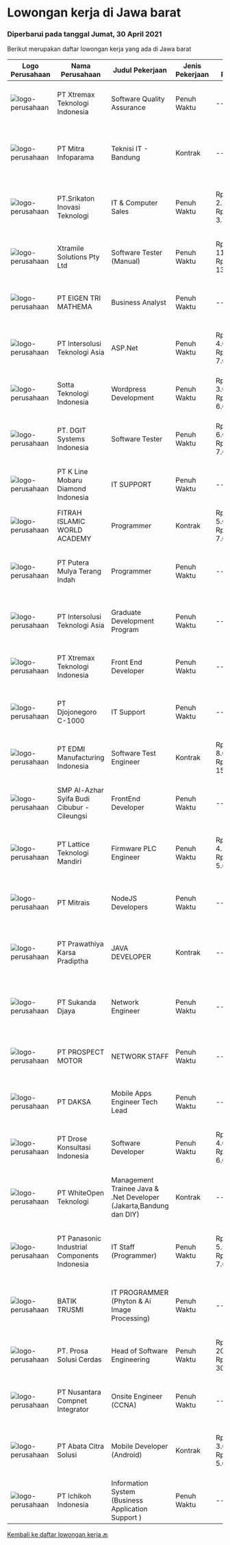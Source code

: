 
  # Lowongan kerja di Jawa barat

  ### Diperbarui pada tanggal Jumat, 30 April 2021

  Berikut merupakan daftar lowongan kerja yang ada di Jawa barat

  |Logo Perusahaan | Nama Perusahaan | Judul Pekerjaan | Jenis Pekerjaan | Gaji Pekerjaan | Lokasi | Deskripsi | Tanggal diunggah | Pranala |
  | -------------- | --------------- | --------------- | --------- | --------- | -------------- | ------- | ----------- | ----------- |
  |![logo-perusahaan](https://image-service-cdn.seek.com.au/8f78238280bab3dfdfe346f1e561ec7dc9674cbe/ee4dce1061f3f616224767ad58cb2fc751b8d2dc)|PT Xtremax Teknologi Indonesia|Software Quality Assurance|Penuh Waktu|---|Bandung|As a Quality Assurance professional, you are tasked with the mission of validating the work that was done by your team. You are responsible for...|Kamis, 29 April 2021|https://www.jobstreet.co.id/id/job/software-quality-assurance-3520161?token=0~3cf2f7d7-db26-4827-a8d6-15084de434a3&sectionRank=1&jobId=jobstreet-id-job-3520161|
|![logo-perusahaan](https://image-service-cdn.seek.com.au/e882991b048dd6ac4129f69176834f688f4a0d67/ee4dce1061f3f616224767ad58cb2fc751b8d2dc)|PT Mitra Infoparama|Teknisi IT - Bandung|Kontrak|---|Bandung|Pendidikan minimal D3 Teknik Komputer atau setara Freshgraduate diperbolehkan melamar Mengetahui Perangkat keras pada Laptop &amp; PC Mampu memecahkan...|Kamis, 29 April 2021|https://www.jobstreet.co.id/id/job/teknisi-it-bandung-3519906?token=0~3cf2f7d7-db26-4827-a8d6-15084de434a3&sectionRank=2&jobId=jobstreet-id-job-3519906|
|![logo-perusahaan](https://us.123rf.com/450wm/pavelstasevich/pavelstasevich1811/pavelstasevich181101027/112815900-stock-vector-no-image-available-icon-flat-vector.jpg?ver=6)|PT.Srikaton Inovasi Teknologi|IT & Computer Sales|Penuh Waktu|Rp. 2.700.000-Rp. 3.780.000|Bandung|Usia minimal 23tahun, penampilan menarik Lulusan D3/S1 Pada jurusan Teknik Komputer/Informatika Memiliki kendaran bermotor sendiri Memiliki...|Kamis, 29 April 2021|https://www.jobstreet.co.id/id/job/it-computer-sales-3520120?token=0~3cf2f7d7-db26-4827-a8d6-15084de434a3&sectionRank=3&jobId=jobstreet-id-job-3520120|
|![logo-perusahaan](https://image-service-cdn.seek.com.au/886dbb766c5bd832cea6f1bb5b5374b094ca8917/ee4dce1061f3f616224767ad58cb2fc751b8d2dc)|Xtramile Solutions Pty Ltd|Software Tester (Manual)|Penuh Waktu|Rp. 11.000.000-Rp. 13.000.000|Jawa Barat|Join our fast growing team delivering world class business outcomes for our International business clients.This role will provide you with exciting...|Kamis, 29 April 2021|https://www.jobstreet.co.id/id/job/software-tester-manual-3520370?token=0~3cf2f7d7-db26-4827-a8d6-15084de434a3&sectionRank=4&jobId=jobstreet-id-job-3520370|
|![logo-perusahaan](https://image-service-cdn.seek.com.au/a2885aaad12cd49fb8eb442831e46fcca493b76d/ee4dce1061f3f616224767ad58cb2fc751b8d2dc)|PT EIGEN TRI MATHEMA|Business Analyst|Penuh Waktu|---|Bandung|QUALIFICATIONS: Umur maksimal 30 tahun Bersedia melakukan perjalanan ke luar kota Memiliki kemampuan berkomunikasi yang baik Memiliki background IT...|Kamis, 29 April 2021|https://www.jobstreet.co.id/id/job/business-analyst-3519867?token=0~3cf2f7d7-db26-4827-a8d6-15084de434a3&sectionRank=5&jobId=jobstreet-id-job-3519867|
|![logo-perusahaan](https://image-service-cdn.seek.com.au/f715d3e393651de2fe5a9214d72612dd30f629b2/ee4dce1061f3f616224767ad58cb2fc751b8d2dc)|PT Intersolusi Teknologi Asia|ASP.Net|Penuh Waktu|Rp. 4.000.000-Rp. 7.000.000|Bandung|Responsibilities: Design and build applications for the Web platform. Ensure the performance, quality, and responsiveness of applications. Collaborate...|Kamis, 29 April 2021|https://www.jobstreet.co.id/id/job/asp-net-3520179?token=0~3cf2f7d7-db26-4827-a8d6-15084de434a3&sectionRank=6&jobId=jobstreet-id-job-3520179|
|![logo-perusahaan](https://image-service-cdn.seek.com.au/3f3bd9e1280e5baf72e498da806938ab04a80caa/ee4dce1061f3f616224767ad58cb2fc751b8d2dc)|Sotta Teknologi Indonesia|Wordpress Development|Penuh Waktu|Rp. 3.000.000-Rp. 6.000.000|Bekasi|VCGamers is one of the platforms developed by PT Sotta Teknologi Indonesia. VCGamers is the most trusted and updated gaming news portal in Indonesia....|Rabu, 28 April 2021|https://www.jobstreet.co.id/id/job/wordpress-development-3510603?token=0~3cf2f7d7-db26-4827-a8d6-15084de434a3&sectionRank=7&jobId=jobstreet-id-job-3510603|
|![logo-perusahaan](https://image-service-cdn.seek.com.au/e93bc75036be941b9c3ff3a55670cb236457b0c4/ee4dce1061f3f616224767ad58cb2fc751b8d2dc)|PT. DGIT Systems Indonesia|Software Tester|Penuh Waktu|Rp. 6.000.000-Rp. 7.000.000|Bandung|We believe work should be a fun development journey but the challenging one! Our great teams will support you to achieve that and delivering great...|Rabu, 28 April 2021|https://www.jobstreet.co.id/id/job/software-tester-3519365?token=0~3cf2f7d7-db26-4827-a8d6-15084de434a3&sectionRank=8&jobId=jobstreet-id-job-3519365|
|![logo-perusahaan](https://image-service-cdn.seek.com.au/33ab774efb253624aebfd6f4fc2a8d6e29a8dd15/ee4dce1061f3f616224767ad58cb2fc751b8d2dc)|PT K Line Mobaru Diamond Indonesia|IT SUPPORT|Penuh Waktu|---|Bekasi|Tugas pekerjaan Membantu penyelesaian software / hardware problem dari semua user perusahaan menangani permintaan dan keluhan user Kualifikasi...|Rabu, 28 April 2021|https://www.jobstreet.co.id/id/job/it-support-3519091?token=0~3cf2f7d7-db26-4827-a8d6-15084de434a3&sectionRank=9&jobId=jobstreet-id-job-3519091|
|![logo-perusahaan](https://image-service-cdn.seek.com.au/884be431b566780bdf9410a8ea97a698c818662a/ee4dce1061f3f616224767ad58cb2fc751b8d2dc)|FITRAH ISLAMIC WORLD ACADEMY|Programmer|Kontrak|Rp. 5.000.000-Rp. 7.000.000|Bogor|Kualifikasi: Usia maksimal 38 tahun Kandidat harus memiliki setidaknya Diploma, Gelar Sarjana, Gelar Pasca Sarjana di Teknik...|Rabu, 28 April 2021|https://www.jobstreet.co.id/id/job/programmer-3519157?token=0~3cf2f7d7-db26-4827-a8d6-15084de434a3&sectionRank=10&jobId=jobstreet-id-job-3519157|
|![logo-perusahaan](https://image-service-cdn.seek.com.au/b7122c03cfaeca12ce3830ef8a8dc425cb311314/ee4dce1061f3f616224767ad58cb2fc751b8d2dc)|PT Putera Mulya Terang Indah|Programmer|Penuh Waktu|---|Bandung|Dicari: D3/S1 Teknik Informatika/Teknik Komputer/Ilmu Komputer. Menguasai Web based Programming Python, java, JavaScript, PHP(Codeigniter), C++, HTML....|Kamis, 29 April 2021|https://www.jobstreet.co.id/id/job/programmer-3519922?token=0~3cf2f7d7-db26-4827-a8d6-15084de434a3&sectionRank=11&jobId=jobstreet-id-job-3519922|
|![logo-perusahaan](https://image-service-cdn.seek.com.au/f715d3e393651de2fe5a9214d72612dd30f629b2/ee4dce1061f3f616224767ad58cb2fc751b8d2dc)|PT Intersolusi Teknologi Asia|Graduate Development Program|Penuh Waktu|---|Bandung|RESPONSIBILITIES: Will be train as developer for 3 or 4 months. REQUIREMENTS: Candidate must possess at least Diploma, Bachelor's Degree in Computer...|Rabu, 28 April 2021|https://www.jobstreet.co.id/id/job/graduate-development-program-3519474?token=0~3cf2f7d7-db26-4827-a8d6-15084de434a3&sectionRank=12&jobId=jobstreet-id-job-3519474|
|![logo-perusahaan](https://image-service-cdn.seek.com.au/8f78238280bab3dfdfe346f1e561ec7dc9674cbe/ee4dce1061f3f616224767ad58cb2fc751b8d2dc)|PT Xtremax Teknologi Indonesia|Front End Developer|Penuh Waktu|---|Bandung|As a Front-End Developer, you are entrusted with the mission of transforming our designs into interactive HTML. You will have to be brave enough to...|Kamis, 29 April 2021|https://www.jobstreet.co.id/id/job/front-end-developer-3520164?token=0~3cf2f7d7-db26-4827-a8d6-15084de434a3&sectionRank=13&jobId=jobstreet-id-job-3520164|
|![logo-perusahaan](https://image-service-cdn.seek.com.au/2b4b02c331c6d27cbfec689ef339e53e751cfe8f/ee4dce1061f3f616224767ad58cb2fc751b8d2dc)|PT Djojonegoro C-1000|IT Support|Penuh Waktu|---|Sukabumi|Job Desc : Bertanggung jawab dan memelihara server bertanggung jawab menjaga dan memelihara insfrastruktur jaringan agar selalu berjalan baik Membantu...|Selasa, 27 April 2021|https://www.jobstreet.co.id/id/job/it-support-3518547?token=0~3cf2f7d7-db26-4827-a8d6-15084de434a3&sectionRank=14&jobId=jobstreet-id-job-3518547|
|![logo-perusahaan](https://image-service-cdn.seek.com.au/c2c18d0f531b6ffdc20d906593b8c46f92beb72d/ee4dce1061f3f616224767ad58cb2fc751b8d2dc)|PT EDMI Manufacturing Indonesia|Software Test Engineer|Kontrak|Rp. 8.000.000-Rp. 15.000.000|Bekasi|Our Software Test Engineer is aimed to ensure our software quality meet our customer expectations, improve software attributes, influence better...|Kamis, 29 April 2021|https://www.jobstreet.co.id/id/job/software-test-engineer-3520053?token=0~3cf2f7d7-db26-4827-a8d6-15084de434a3&sectionRank=15&jobId=jobstreet-id-job-3520053|
|![logo-perusahaan](https://image-service-cdn.seek.com.au/db25b09c9e44b68dbe4ab8cc7228cfce38b7f344/ee4dce1061f3f616224767ad58cb2fc751b8d2dc)|SMP Al-Azhar Syifa Budi Cibubur - Cileungsi|FrontEnd Developer|Penuh Waktu|---|Cileungsi|Kualifikasi : S1 Teknologi Informatika Pengalaman Minimal 5 Tahun Keahlian : Pemahaman Web Developer Menguasai secara tuntas: HTML, CSS, JavaSrip,...|Kamis, 29 April 2021|https://www.jobstreet.co.id/id/job/frontend-developer-3511997?token=0~3cf2f7d7-db26-4827-a8d6-15084de434a3&sectionRank=16&jobId=jobstreet-id-job-3511997|
|![logo-perusahaan](https://image-service-cdn.seek.com.au/31254d5c6826165fcf127e18429f733ef00e19bf/ee4dce1061f3f616224767ad58cb2fc751b8d2dc)|PT Lattice Teknologi Mandiri|Firmware PLC Engineer|Penuh Waktu|Rp. 4.100.000-Rp. 5.600.000|Bandung|Responsibility : Contibutes to development of company products and projects based on requirements Programs PLC/EMBEDDED hardware by entering coded...|Kamis, 29 April 2021|https://www.jobstreet.co.id/id/job/firmware-plc-engineer-3512578?token=0~3cf2f7d7-db26-4827-a8d6-15084de434a3&sectionRank=17&jobId=jobstreet-id-job-3512578|
|![logo-perusahaan](https://image-service-cdn.seek.com.au/873c75fc9ed6df00967320d343e4e2a794129d8b/ee4dce1061f3f616224767ad58cb2fc751b8d2dc)|PT Mitrais|NodeJS Developers|Penuh Waktu|---|Bandung|Build your Career with Mitrais! We're urgently looking for experienced NodeJS Developers to be part of our team for an immediate start.Our client is a...|Selasa, 27 April 2021|https://www.jobstreet.co.id/id/job/nodejs-developers-3504003?token=0~3cf2f7d7-db26-4827-a8d6-15084de434a3&sectionRank=18&jobId=jobstreet-id-job-3504003|
|![logo-perusahaan](https://image-service-cdn.seek.com.au/a2d193a7222a960f56c2b9e652cbd93072271384/ee4dce1061f3f616224767ad58cb2fc751b8d2dc)|PT Prawathiya Karsa Pradiptha|JAVA DEVELOPER|Kontrak|---|Bekasi|Minimum 1 year experiences as Java Programmer Familiar with PostgreSQL and MySQL Understanding SQL Developement and Design skill Understanding OOP...|Kamis, 29 April 2021|https://www.jobstreet.co.id/id/job/java-developer-3511733?token=0~3cf2f7d7-db26-4827-a8d6-15084de434a3&sectionRank=19&jobId=jobstreet-id-job-3511733|
|![logo-perusahaan](https://image-service-cdn.seek.com.au/ce2946ba8aa3231ae3fab26618659cc2b6f8230c/ee4dce1061f3f616224767ad58cb2fc751b8d2dc)|PT Sukanda Djaya|Network Engineer|Penuh Waktu|---|Bekasi|Responsibilities Installing, configuring and supporting network equipment including routers, proxy servers, switches, WAN accelerators, DNS and DHCP...|Selasa, 27 April 2021|https://www.jobstreet.co.id/id/job/network-engineer-3517882?token=0~3cf2f7d7-db26-4827-a8d6-15084de434a3&sectionRank=20&jobId=jobstreet-id-job-3517882|
|![logo-perusahaan](https://image-service-cdn.seek.com.au/4e9e52a05987ee0a61bf018102a39becd444c1ca/ee4dce1061f3f616224767ad58cb2fc751b8d2dc)|PT PROSPECT MOTOR|NETWORK STAFF|Penuh Waktu|---|Bekasi|Set the direction of general IT strategy Manage and reduce IT risks Distributing IT projects Design and implement of systems, network configuration...|Selasa, 27 April 2021|https://www.jobstreet.co.id/id/job/network-staff-3517571?token=0~3cf2f7d7-db26-4827-a8d6-15084de434a3&sectionRank=21&jobId=jobstreet-id-job-3517571|
|![logo-perusahaan](https://image-service-cdn.seek.com.au/f91d7a8347108b0d177cd67e8a0b14e983aff0d0/ee4dce1061f3f616224767ad58cb2fc751b8d2dc)|PT DAKSA|Mobile Apps Engineer Tech Lead|Penuh Waktu|---|Bandung|Responsibilities Lead mobile engineer team in developing solutions to meet current and future business needs. Inspire and motivate a high performing...|Kamis, 29 April 2021|https://www.jobstreet.co.id/id/job/mobile-apps-engineer-tech-lead-3511883?token=0~3cf2f7d7-db26-4827-a8d6-15084de434a3&sectionRank=22&jobId=jobstreet-id-job-3511883|
|![logo-perusahaan](https://image-service-cdn.seek.com.au/f9191d7d671d33500c73ae9486a83788c4852c1f/ee4dce1061f3f616224767ad58cb2fc751b8d2dc)|PT Drose Konsultasi Indonesia|Software Developer|Penuh Waktu|Rp. 4.000.000-Rp. 6.000.000|Depok|Responsibilities: Develop web application with Java and Java Script language Develop mobile application on Android or iOS Consult client's operation...|Kamis, 29 April 2021|https://www.jobstreet.co.id/id/job/software-developer-3519696?token=0~3cf2f7d7-db26-4827-a8d6-15084de434a3&sectionRank=23&jobId=jobstreet-id-job-3519696|
|![logo-perusahaan](https://image-service-cdn.seek.com.au/e10434c88807d73a741efb52cdd17a3dd084fd0b/ee4dce1061f3f616224767ad58cb2fc751b8d2dc)|PT WhiteOpen Teknologi|Management Trainee Java & .Net Developer (Jakarta,Bandung dan DIY)|Kontrak|---|Jawa Barat|Management trainee pemrograman java dan .net, Merupakan bentuk pelatihan kelas pemrograman JAVA dan .NET, Dimana PT Whiteopen Teknologi memberikan...|Kamis, 29 April 2021|https://www.jobstreet.co.id/id/job/management-trainee-java-net-developer-jakarta-bandung-dan-diy-3520641?token=0~3cf2f7d7-db26-4827-a8d6-15084de434a3&sectionRank=24&jobId=jobstreet-id-job-3520641|
|![logo-perusahaan](https://image-service-cdn.seek.com.au/47cf2c1f13730db7620c2dc1b978391babd8c22d/ee4dce1061f3f616224767ad58cb2fc751b8d2dc)|PT Panasonic Industrial Components Indonesia|IT Staff (Programmer)|Penuh Waktu|Rp. 5.500.000-Rp. 7.000.000|Depok|Pelaksanaan setiap pekerjaan pengontrolan informasi Melaksanakan tindakan security informasi dan pencegahan insiden Mengawasi dan mengontrol automatic...|Senin, 26 April 2021|https://www.jobstreet.co.id/id/job/it-staff-programmer-3517237?token=0~3cf2f7d7-db26-4827-a8d6-15084de434a3&sectionRank=25&jobId=jobstreet-id-job-3517237|
|![logo-perusahaan](https://image-service-cdn.seek.com.au/aaa9925a95d7d2160b78b7bffac407d8202d645a/ee4dce1061f3f616224767ad58cb2fc751b8d2dc)|BATIK TRUSMI|IT PROGRAMMER (Phyton & Ai Image Processing)|Penuh Waktu|---|Cirebon|TANGGUNG JAWAB: Membangun/mengembangkan software terutama pada tahap construction dengan melakukan coding dengan bahasa pemprograman yang ditentukan...|Selasa, 27 April 2021|https://www.jobstreet.co.id/id/job/it-programmer-phyton-ai-image-processing-3517697?token=0~3cf2f7d7-db26-4827-a8d6-15084de434a3&sectionRank=26&jobId=jobstreet-id-job-3517697|
|![logo-perusahaan](https://image-service-cdn.seek.com.au/748d53a71551dff636fb685444db420e0f50fd1c/ee4dce1061f3f616224767ad58cb2fc751b8d2dc)|PT. Prosa Solusi Cerdas|Head of Software Engineering|Penuh Waktu|Rp. 20.000.000-Rp. 30.000.000|Bandung|Head of Software EngineeringJob Description:Head of Software Engineering is responsible for growing and leading highly skilled software engineering...|Selasa, 27 April 2021|https://www.jobstreet.co.id/id/job/head-of-software-engineering-3518390?token=0~3cf2f7d7-db26-4827-a8d6-15084de434a3&sectionRank=27&jobId=jobstreet-id-job-3518390|
|![logo-perusahaan](https://image-service-cdn.seek.com.au/b581c70e9b0acc7134f51d531843d9e868edab03/ee4dce1061f3f616224767ad58cb2fc751b8d2dc)|PT Nusantara Compnet Integrator|Onsite Engineer (CCNA)|Penuh Waktu|---|Cibinong|Job Descriptions : Analyze customer needs Provide solutions and give recommendations to the customer according to their needs Preventive and...|Rabu, 28 April 2021|https://www.jobstreet.co.id/id/job/onsite-engineer-ccna-3518790?token=0~3cf2f7d7-db26-4827-a8d6-15084de434a3&sectionRank=28&jobId=jobstreet-id-job-3518790|
|![logo-perusahaan](https://image-service-cdn.seek.com.au/a62c676fc7860bb337f072d81664b97c1da8af4f/ee4dce1061f3f616224767ad58cb2fc751b8d2dc)|PT Abata Citra Solusi|Mobile Developer (Android)|Kontrak|Rp. 3.000.000-Rp. 5.000.000|Bogor|Mobile Developer (Android)Requirement:- Menguasai React Native / Java Android- Mengerti REST API- Memahami Deployment ke play store- Memiliki...|Rabu, 28 April 2021|https://www.jobstreet.co.id/id/job/mobile-developer-android-3505718?token=0~3cf2f7d7-db26-4827-a8d6-15084de434a3&sectionRank=29&jobId=jobstreet-id-job-3505718|
|![logo-perusahaan](https://image-service-cdn.seek.com.au/21403371c14730bc8e1c8488fecdbed79a7e507a/ee4dce1061f3f616224767ad58cb2fc751b8d2dc)|PT Ichikoh Indonesia|Information System (Business Application Support )|Penuh Waktu|---|Bekasi|MISSION: Effectively assist deployment and support Factory of Future Program related shop floor applications including Bar flow, MES, e-BTT, e-RO,...|Senin, 26 April 2021|https://www.jobstreet.co.id/id/job/information-system-business-application-support-3514844?token=0~3cf2f7d7-db26-4827-a8d6-15084de434a3&sectionRank=30&jobId=jobstreet-id-job-3514844|


  [Kembali ke daftar lowongan kerja 🔙](../README.md#daftar-lowongan-kerja)
  
